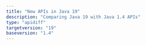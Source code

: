 ```yaml
---
title: "New APIs in Java 19"
description: "Comparing Java 19 with Java 1.4 APIs"
type: "apidiff"
targetversion: "19"
baseversion: "1.4"
---
```

